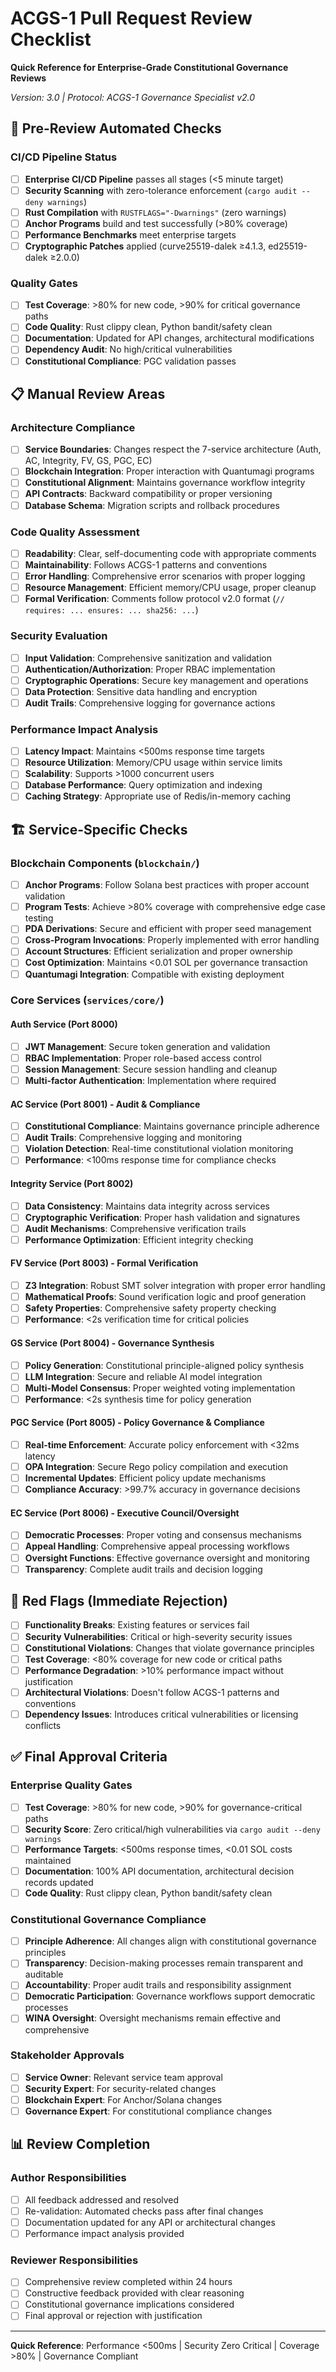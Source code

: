 # ACGS-1 Pull Request Review Checklist

**Quick Reference for Enterprise-Grade Constitutional Governance Reviews**

*Version: 3.0 | Protocol: ACGS-1 Governance Specialist v2.0*

## 🚀 Pre-Review Automated Checks

### CI/CD Pipeline Status
- [ ] **Enterprise CI/CD Pipeline** passes all stages (<5 minute target)
- [ ] **Security Scanning** with zero-tolerance enforcement (`cargo audit --deny warnings`)
- [ ] **Rust Compilation** with `RUSTFLAGS="-Dwarnings"` (zero warnings)
- [ ] **Anchor Programs** build and test successfully (>80% coverage)
- [ ] **Performance Benchmarks** meet enterprise targets
- [ ] **Cryptographic Patches** applied (curve25519-dalek ≥4.1.3, ed25519-dalek ≥2.0.0)

### Quality Gates
- [ ] **Test Coverage**: >80% for new code, >90% for critical governance paths
- [ ] **Code Quality**: Rust clippy clean, Python bandit/safety clean
- [ ] **Documentation**: Updated for API changes, architectural modifications
- [ ] **Dependency Audit**: No high/critical vulnerabilities
- [ ] **Constitutional Compliance**: PGC validation passes

## 📋 Manual Review Areas

### Architecture Compliance
- [ ] **Service Boundaries**: Changes respect the 7-service architecture (Auth, AC, Integrity, FV, GS, PGC, EC)
- [ ] **Blockchain Integration**: Proper interaction with Quantumagi programs
- [ ] **Constitutional Alignment**: Maintains governance workflow integrity
- [ ] **API Contracts**: Backward compatibility or proper versioning
- [ ] **Database Schema**: Migration scripts and rollback procedures

### Code Quality Assessment
- [ ] **Readability**: Clear, self-documenting code with appropriate comments
- [ ] **Maintainability**: Follows ACGS-1 patterns and conventions
- [ ] **Error Handling**: Comprehensive error scenarios with proper logging
- [ ] **Resource Management**: Efficient memory/CPU usage, proper cleanup
- [ ] **Formal Verification**: Comments follow protocol v2.0 format (`// requires: ... ensures: ... sha256: ...`)

### Security Evaluation
- [ ] **Input Validation**: Comprehensive sanitization and validation
- [ ] **Authentication/Authorization**: Proper RBAC implementation
- [ ] **Cryptographic Operations**: Secure key management and operations
- [ ] **Data Protection**: Sensitive data handling and encryption
- [ ] **Audit Trails**: Comprehensive logging for governance actions

### Performance Impact Analysis
- [ ] **Latency Impact**: Maintains <500ms response time targets
- [ ] **Resource Utilization**: Memory/CPU usage within service limits
- [ ] **Scalability**: Supports >1000 concurrent users
- [ ] **Database Performance**: Query optimization and indexing
- [ ] **Caching Strategy**: Appropriate use of Redis/in-memory caching

## 🏗️ Service-Specific Checks

### Blockchain Components (`blockchain/`)
- [ ] **Anchor Programs**: Follow Solana best practices with proper account validation
- [ ] **Program Tests**: Achieve >80% coverage with comprehensive edge case testing
- [ ] **PDA Derivations**: Secure and efficient with proper seed management
- [ ] **Cross-Program Invocations**: Properly implemented with error handling
- [ ] **Account Structures**: Efficient serialization and proper ownership
- [ ] **Cost Optimization**: Maintains <0.01 SOL per governance transaction
- [ ] **Quantumagi Integration**: Compatible with existing deployment

### Core Services (`services/core/`)

#### Auth Service (Port 8000)
- [ ] **JWT Management**: Secure token generation and validation
- [ ] **RBAC Implementation**: Proper role-based access control
- [ ] **Session Management**: Secure session handling and cleanup
- [ ] **Multi-factor Authentication**: Implementation where required

#### AC Service (Port 8001) - Audit & Compliance
- [ ] **Constitutional Compliance**: Maintains governance principle adherence
- [ ] **Audit Trails**: Comprehensive logging and monitoring
- [ ] **Violation Detection**: Real-time constitutional violation monitoring
- [ ] **Performance**: <100ms response time for compliance checks

#### Integrity Service (Port 8002)
- [ ] **Data Consistency**: Maintains data integrity across services
- [ ] **Cryptographic Verification**: Proper hash validation and signatures
- [ ] **Audit Mechanisms**: Comprehensive verification trails
- [ ] **Performance Optimization**: Efficient integrity checking

#### FV Service (Port 8003) - Formal Verification
- [ ] **Z3 Integration**: Robust SMT solver integration with proper error handling
- [ ] **Mathematical Proofs**: Sound verification logic and proof generation
- [ ] **Safety Properties**: Comprehensive safety property checking
- [ ] **Performance**: <2s verification time for critical policies

#### GS Service (Port 8004) - Governance Synthesis
- [ ] **Policy Generation**: Constitutional principle-aligned policy synthesis
- [ ] **LLM Integration**: Secure and reliable AI model integration
- [ ] **Multi-Model Consensus**: Proper weighted voting implementation
- [ ] **Performance**: <2s synthesis time for policy generation

#### PGC Service (Port 8005) - Policy Governance & Compliance
- [ ] **Real-time Enforcement**: Accurate policy enforcement with <32ms latency
- [ ] **OPA Integration**: Secure Rego policy compilation and execution
- [ ] **Incremental Updates**: Efficient policy update mechanisms
- [ ] **Compliance Accuracy**: >99.7% accuracy in governance decisions

#### EC Service (Port 8006) - Executive Council/Oversight
- [ ] **Democratic Processes**: Proper voting and consensus mechanisms
- [ ] **Appeal Handling**: Comprehensive appeal processing workflows
- [ ] **Oversight Functions**: Effective governance oversight and monitoring
- [ ] **Transparency**: Complete audit trails and decision logging

## 🚨 Red Flags (Immediate Rejection)

- [ ] **Functionality Breaks**: Existing features or services fail
- [ ] **Security Vulnerabilities**: Critical or high-severity security issues
- [ ] **Constitutional Violations**: Changes that violate governance principles
- [ ] **Test Coverage**: <80% coverage for new code or critical paths
- [ ] **Performance Degradation**: >10% performance impact without justification
- [ ] **Architectural Violations**: Doesn't follow ACGS-1 patterns and conventions
- [ ] **Dependency Issues**: Introduces critical vulnerabilities or licensing conflicts

## ✅ Final Approval Criteria

### Enterprise Quality Gates
- [ ] **Test Coverage**: >80% for new code, >90% for governance-critical paths
- [ ] **Security Score**: Zero critical/high vulnerabilities via `cargo audit --deny warnings`
- [ ] **Performance Targets**: <500ms response times, <0.01 SOL costs maintained
- [ ] **Documentation**: 100% API documentation, architectural decision records updated
- [ ] **Code Quality**: Rust clippy clean, Python bandit/safety clean

### Constitutional Governance Compliance
- [ ] **Principle Adherence**: All changes align with constitutional governance principles
- [ ] **Transparency**: Decision-making processes remain transparent and auditable
- [ ] **Accountability**: Proper audit trails and responsibility assignment
- [ ] **Democratic Participation**: Governance workflows support democratic processes
- [ ] **WINA Oversight**: Oversight mechanisms remain effective and comprehensive

### Stakeholder Approvals
- [ ] **Service Owner**: Relevant service team approval
- [ ] **Security Expert**: For security-related changes
- [ ] **Blockchain Expert**: For Anchor/Solana changes
- [ ] **Governance Expert**: For constitutional compliance changes

## 📊 Review Completion

### Author Responsibilities
- [ ] All feedback addressed and resolved
- [ ] Re-validation: Automated checks pass after final changes
- [ ] Documentation updated for any API or architectural changes
- [ ] Performance impact analysis provided

### Reviewer Responsibilities
- [ ] Comprehensive review completed within 24 hours
- [ ] Constructive feedback provided with clear reasoning
- [ ] Constitutional governance implications considered
- [ ] Final approval or rejection with justification

---

**Quick Reference**: Performance <500ms | Security Zero Critical | Coverage >80% | Governance Compliant
